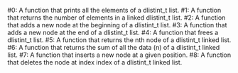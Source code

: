#0: A function that prints all the elements of a dlistint_t list.
#1: A function that returns the number of elements in a linked dlistint_t list.
#2: A function that adds a new node at the beginning of a dlistint_t list.
#3: A function that adds a new node at the end of a dlistint_t list.
#4: A function that frees a dlistint_t list.
#5: A function that returns the nth node of a dlistint_t linked list.
#6: A function that returns the sum of all the data (n) of a dlistint_t linked list.
#7: A function that inserts a new node at a given position.
#8: A function that deletes the node at index index of a dlistint_t linked list.
